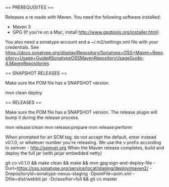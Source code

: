 == PREREQUISITES ==

Releases a re made with Maven. You need the following software installed:

* Maven 3
* GPG (If you're on a Mac, install http://www.gpgtools.org/installer.html)

You also need a sonatype account and a ~/.m2/settings.xml file with your credentials. See
https://docs.sonatype.org/display/Repository/Sonatype+OSS+Maven+Repository+Usage+Guide#SonatypeOSSMavenRepositoryUsageGuide-4.MavenRepositories

== SNAPSHOT RELEASES ==

Make sure the POM file has a SNAPSHOT version.

  mvn clean deploy

== RELEASES ==

Make sure the POM file has a SNAPSHOT version. The release plugin will bump it during the release process.

  mvn release:clean
  mvn release:prepare
  mvn release:perform

When prompted for an SCM tag, do not accept the default, enter instead v0.1.0, or whatever number you're releasing. We use the v prefix according to semver - http://semver.org
When the Maven release completes, build and deploy the full jar (with jarjar embedded netty)

  git co v0.1.0 && make clean && make && mvn gpg:sign-and-deploy-file -Durl=https://oss.sonatype.org/service/local/staging/deploy/maven2/ -DrepositoryId=sonatype-nexus-staging -DpomFile=pom.xml -Dfile=dist/webbit.jar -Dclassifier=full && git co master
